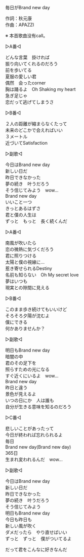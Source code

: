 毎日がBrand new day   

作詞：秋元康   
作曲：APAZZI   

※ 本首歌曲没有call。    

▷A番◁   

どんな言葉　掛ければ   
振り向いてくれるのだろう   
前を歩いてる   
夏服の愛しい君   
偶然　会ったcorner   
胸は踊るよ　Oh Shaking my heart   
急ぎ足じゃ   
恋だって逃げてしまうさ   

▷B番◁   

２人の距離が縮まらなくたって   
未来のどこかで会えればいい   
３メートル   
近づいてSatisfaction   

▷副歌◁   

今日はBrand new day   
新しい日だ   
昨日できなかった   
夢の続き　叶うだろう   
そう信じてみよう　wow...   
Brand new day   
いいこと一つ   
きっとあるはずさ   
君と僕の人生は   
ずっと　もっと　長く続くんだ   

▷A番◁   

南風が吹いたら   
恋の微熱に気づくだろう   
君に照りつける   
太陽と僕の視線に…   
惹き寄せられるDestiny   
名前も知らない　Oh My secret love   
夢はいつも   
現実との隙間に見える   

▷B番◁   

このまま歩き続けてもいいけど   
そろそろ夕陽が沈むよ   
僕にできる   
何かありませんか？   

▷副歌◁   

明日もBrand new day   
暗闇の中   
君のその足下を   
照らすための光になる   
すぐ近くにいるよ　wow...   
Brand new day   
昨日と違う   
景色が見えるよ   
いつの日にか　人は誰も   
自分が生きる意味を知るのだろう   

▷C番◁   

悲しいことがあったって   
今日が終われば忘れられるよ   
毎日   
Brand new day(Brand new day)   
365日   
生まれ変われるんだ　wow...   

▷副歌◁   

今日はBrand new day   
新しい日だ   
昨日できなかった   
夢の続き　叶うだろう   
そう信じてみよう   
明日もBrand new day   
今日も昨日も   
新しい風が吹く   
ダメだったら　やり直せばいい   
ずっと　ずっと　僕がついてるよ   

だって君をこんなに好きなんだ   
